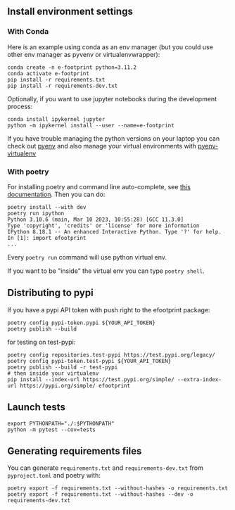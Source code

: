 ## Install environment settings

### With Conda
Here is an example using conda as an env manager (but you could use other env manager as pyvenv or
virtualenvwrapper):

```
conda create -n e-footprint python=3.11.2
conda activate e-footprint
pip install -r requirements.txt
pip install -r requirements-dev.txt
```

Optionally, if you want to use jupyter notebooks during the development process:

```
conda install ipykernel jupyter
python -m ipykernel install --user --name=e-footprint
```

If you have trouble managing the python versions on your laptop you can check out [pyenv](https://github.com/pyenv/pyenv) and also manage your virtual environments with [pyenv-virtualenv](https://github.com/pyenv/pyenv-virtualenv)

### With poetry 

For installing poetry and command line auto-complete, see [this documentation](https://python-poetry.org/docs/). Then you can do:

```shell
poetry install --with dev
poetry run ipython
Python 3.10.6 (main, Mar 10 2023, 10:55:28) [GCC 11.3.0]
Type 'copyright', 'credits' or 'license' for more information
IPython 8.18.1 -- An enhanced Interactive Python. Type '?' for help.
In [1]: import efootprint
...
```

Every `poetry run` command will use python virtual env.

If you want to be "inside" the virtual env you can type `poetry shell`.

## Distributing to pypi
If you have a pypi API token with push right to the efootprint package: 

```shell
poetry config pypi-token.pypi ${YOUR_API_TOKEN}
poetry publish --build
```

for testing on test-pypi:

```shell
poetry config repositories.test-pypi https://test.pypi.org/legacy/
poetry config pypi-token.test-pypi ${YOUR_API_TOKEN}
poetry publish --build -r test-pypi
# then inside your virtualenv
pip install --index-url https://test.pypi.org/simple/ --extra-index-url https://pypi.org/simple/ efootprint
```

## Launch tests

```shell
export PYTHONPATH="./:$PYTHONPATH"
python -m pytest --cov=tests
```

## Generating requirements files

You can generate `requirements.txt` and `requirements-dev.txt` from `pyproject.toml` and poetry with:

```shell
poetry export -f requirements.txt --without-hashes -o requirements.txt 
poetry export -f requirements.txt --without-hashes --dev -o requirements-dev.txt 
```



